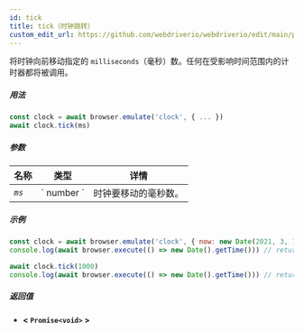 ```yaml
---
id: tick
title: tick（时钟跳转）
custom_edit_url: https://github.com/webdriverio/webdriverio/edit/main/packages/webdriverio/src/commands/clock/tick.ts
---
```


将时钟向前移动指定的 `milliseconds`（毫秒）数。任何在受影响时间范围内的计时器都将被调用。

##### 用法

```js
const clock = await browser.emulate('clock', { ... })
await clock.tick(ms)
```

##### 参数

<table>
  <thead>
    <tr>
      <th>名称</th><th>类型</th><th>详情</th>
    </tr>
  </thead>
  <tbody>
    <tr>
      <td><code><var>ms</var></code></td>
      <td>` number `</td>
      <td>时钟要移动的毫秒数。</td>
    </tr>
  </tbody>
</table>

##### 示例

```js title="tick.js"
const clock = await browser.emulate('clock', { now: new Date(2021, 3, 14) })
console.log(await browser.execute(() => new Date().getTime())) // returns 1618383600000

await clock.tick(1000)
console.log(await browser.execute(() => new Date().getTime())) // returns 1618383601000
```

##### 返回值

- **&lt; `Promise<void>` &gt;**